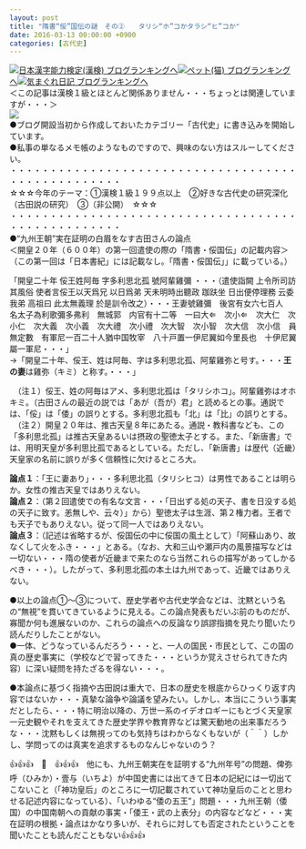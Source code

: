 ```yaml
---
layout: post
title: "隋書“俀”国伝の謎　その②　　タリシ“ホ”コかタラシ“ヒ”コか"
date: 2016-03-13 00:00:00 +0900
categories: [古代史]
---
```


[![](/syuusyuu9701/assets/images/隋書“俀”国伝の謎-その②-タリシ“ホ”コかタラシ“ヒ”コか-br_c_3028_1.gif)](http://blog.with2.net/link.php?1659096:3028 "日本漢字能力検定(漢検) ブログランキングへ")[日本漢字能力検定(漢検) ブログランキングへ](http://blog.with2.net/link.php?1659096:3028)[![](/syuusyuu9701/assets/images/隋書“俀”国伝の謎-その②-タリシ“ホ”コかタラシ“ヒ”コか-br_c_1348_1.gif)](http://blog.with2.net/link.php?1659096:1348 "ペット(猫) ブログランキングへ")[ペット(猫) ブログランキングへ](http://blog.with2.net/link.php?1659096:1348)[![](/syuusyuu9701/assets/images/隋書“俀”国伝の謎-その②-タリシ“ホ”コかタラシ“ヒ”コか-br_c_9257_1.gif)](http://blog.with2.net/link.php?1659096:9257 "気まぐれ日記 ブログランキングへ")[気まぐれ日記 ブログランキングへ](http://blog.with2.net/link.php?1659096:9257)  
＜この記事は漢検１級とほとんど関係ありません・・・ちょっとは関連していますが・・・＞  
![](/syuusyuu9701/assets/images/隋書“俀”国伝の謎-その②-タリシ“ホ”コかタラシ“ヒ”コか-33bd8e48021802bf9bce089831723670.jpg)  
●ブログ開設当初から作成しておいたカテゴリー「古代史」に書き込みを開始しています。  
●私事の単なるメモ帳のようなものですので、興味のない方はスルーしてください。  
・・・・・・・・・・・・・・・・・・・・・・・・・・・・・・・・・・・・・・・・・・・・・・・・・・  
☆☆☆今年のテーマ：①漢検１級１９９点以上　②好きな古代史の研究深化（古田説の研究）　③（非公開）　☆☆☆　　  
・・・・・・・・・・・・・・・・・・・・・・・・・・・・・・・・・・・・・・・・・・・・・・・・・・  
●“九州王朝”実在証明の白眉をなす古田さんの論点  
＜開皇２０年（６００年）の第一回遣使の際の「隋書・俀国伝」の記載内容＞（この第一回は「日本書紀」には記載なし。「隋書・俀国伝」」に載っている。）  
  
「開皇二十年 俀王姓阿毎 字多利思北孤 號阿輩雞彌 ・・・（遣使詣闕 上令所司訪其風俗 使者言俀王以天爲兄 以日爲弟 天未明時出聽政 跏趺坐 日出便停理務 云委我弟 高祖曰 此太無義理 於是訓令改之）・・・王妻號雞彌　後宮有女六七百人　名太子為利歌彌多弗利　無城郭　内官有十二等　一曰大　次小　次大仁　次小仁　次大義　次小義　次大禮　次小禮　次大智　次小智　次大信　次小信　員無定數　有軍尼一百二十人猶中国牧宰　八十戸置一伊尼翼如今里長也　十伊尼翼屬一軍尼・・・」  
→「開皇二十年、俀王、姓は阿毎、字は多利思北孤、阿輩雞弥と号す。・・・**王の妻**は雞弥（キミ）と称す。・・・」  
  
　（注１）俀王、姓の阿毎はアメ、多利思北孤は「タリシホコ」。阿輩雞弥はオホキミ。（古田さんの最近の説では「あが（吾が）君」と読めるとの事。通説では、「俀」は「倭」の誤りとする。多利思北孤も「北」は「比」の誤りとする。  
　（注２）開皇２０年は、推古天皇８年にあたる。通説・教科書なども、この「多利思北孤」は推古天皇あるいは摂政の聖徳太子とする。また、「新唐書」では、用明天皇が多利思比孤であるとしている。ただし、「新唐書」は歴代（近畿）天皇家の名前に誤りが多く信頼性に欠けるところ大。  
  
**論点１**：「王に妻あり」・・・多利思北孤（タリシヒコ）は男性であることは明らか。女性の推古天皇ではありえない。  
**論点２**：（第２回遣使での有名な文言・・・「日出ずる処の天子、書を日没する処の天子に致す。恙無しや、云々）」から）聖徳太子は生涯、第２権力者。王者でも天子でもありえない。従って同一人ではありえない。  
**論点３**：（記述は省略するが、俀国伝の中に俀国の風土として）「阿蘇山あり、故なくして火をふき・・・」とある。（なお、大和三山や瀬戸内の風景描写などは一切ない・・・隋の使者が近畿まで来たのなら当然これらの描写があってしかるべき・・・）。したがって、多利思北孤の本土は九州であって、近畿ではありえない。  
  
●以上の論点①～③について、歴史学者や古代史学会などは、沈黙という名の“無視”を貫いてきているように見える。この論点発表もだいぶ前のものだが、寡聞か何も進展ないのか、これらの論点への反論なり誤謬指摘を見たり聞いたり読んだりしたことがない。  
●一体、どうなっているんだろう・・・と、一人の国民・市民として、この国の真の歴史事実に（学校などで習ってきた・・・というか覚えさせられてきた内容）に深い疑問を持たざるを得ない・・・。  
  
●本論点に基づく指摘や古田説は重大で、日本の歴史を根底からひっくり返す内容ではないか・・・真摯な論争や論議を望みたい。しかし、本当にこういう事実だとしたら、・・・特に明治以降の、万世一系のイデオロギーにもとづく天皇家一元史観やそれを支えてきた歴史学界や教育界などは驚天動地の出来事だろうな・・・沈黙もしくは無視ってのも気持ちはわからなくもないが（＾＾）しかし、学問ってのは真実を追求するものなんじゃないのう？  
  
👍👍👍　🐒　👍👍👍　他にも、九州王朝実在を証明する“九州年号”の問題、俾弥呼（ひみか）・壹与（いちよ）が中国史書には出てきて日本の記紀には一切出てこないこと（「神功皇后」のところに一切記載されていて神功皇后のことと思わせる記述内容になっている）、「いわゆる“倭の五王”」問題・・・九州王朝（倭国）の中国南朝への貢献の事実・「倭王・武の上表分」の内容などなど・・・実在証明の根拠・論点はかなり多いが、それらに対しても否定されたということを聞いたことも読んだこともない👍👍👍  
  
  